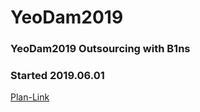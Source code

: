 # YeoDam2019
### YeoDam2019 Outsourcing with B1ns
### Started 2019.06.01 

[Plan-Link](https://jauvf0.axshare.com/)


